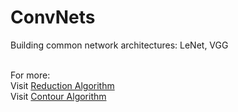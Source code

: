 # ConvNets
Building common network architectures: LeNet, VGG

<br />For more: 
<br />Visit [Reduction Algorithm](https://trieuchinhblog.blogspot.com/2017/09/parallel-reduction-algorithm.html)
<br />Visit [Contour Algorithm](https://trieuchinhblog.blogspot.com/2017/09/96-normal-0-false-false-false-en-us-ja.html)
